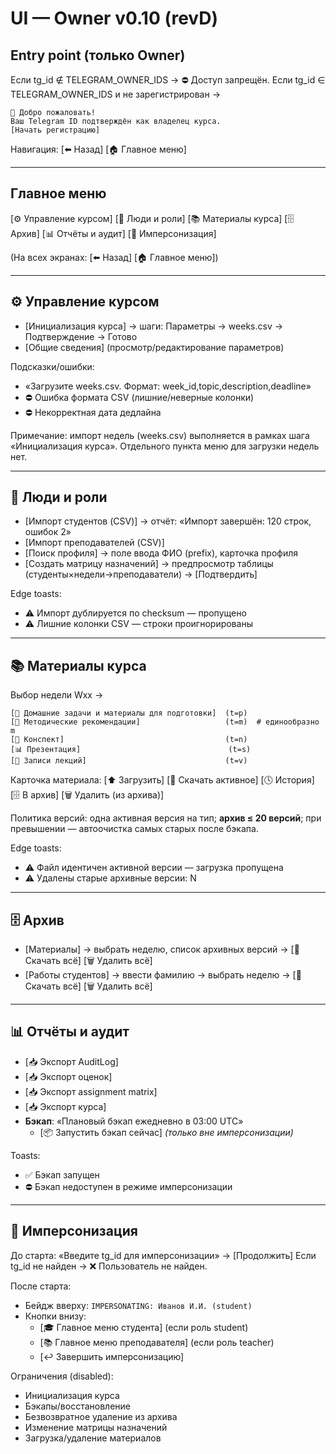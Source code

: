# UI — Owner v0.10 (revD)

## Entry point (только Owner)
Если tg_id ∉ TELEGRAM_OWNER_IDS → ⛔ Доступ запрещён.
Если tg_id ∈ TELEGRAM_OWNER_IDS и не зарегистрирован →
```
👋 Добро пожаловать!
Ваш Telegram ID подтверждён как владелец курса.
[Начать регистрацию]
```
Навигация: [⬅️ Назад] [🏠 Главное меню]

---

## Главное меню
[⚙️ Управление курсом]
[👥 Люди и роли]
[📚 Материалы курса]
[🗄️ Архив]
[📊 Отчёты и аудит]
[👤 Имперсонизация]

(На всех экранах: [⬅️ Назад] [🏠 Главное меню])

---

## ⚙️ Управление курсом
- [Инициализация курса] → шаги: Параметры → weeks.csv → Подтверждение → Готово
- [Общие сведения] (просмотр/редактирование параметров)

Подсказки/ошибки:
- «Загрузите weeks.csv. Формат: week_id,topic,description,deadline»
- ⛔ Ошибка формата CSV (лишние/неверные колонки)
- ⛔ Некорректная дата дедлайна

Примечание: импорт недель (weeks.csv) выполняется в рамках шага «Инициализация курса». Отдельного пункта меню для загрузки недель нет.

---

## 👥 Люди и роли
- [Импорт студентов (CSV)] → отчёт: «Импорт завершён: 120 строк, ошибок 2»
- [Импорт преподавателей (CSV)]
- [Поиск профиля] → поле ввода ФИО (prefix), карточка профиля
- [Создать матрицу назначений] → предпросмотр таблицы (студенты×недели→преподаватели) → [Подтвердить]

Edge toasts:
- ⚠️ Импорт дублируется по checksum — пропущено
- ⚠️ Лишние колонки CSV — строки проигнорированы

---

## 📚 Материалы курса
Выбор недели Wxx →
```
[📖 Домашние задачи и материалы для подготовки]  (t=p)
[📘 Методические рекомендации]                   (t=m)  # единообразно m
[📝 Конспект]                                    (t=n)
[📊 Презентация]                                 (t=s)
[🎥 Записи лекций]                               (t=v)
```
Карточка материала:
[⬆️ Загрузить] [📂 Скачать активное] [🕓 История] [🗄️ В архив] [🗑️ Удалить (из архива)]

Политика версий: одна активная версия на тип; **архив ≤ 20 версий**; при превышении — автоочистка самых старых после бэкапа.

Edge toasts:
- ⚠️ Файл идентичен активной версии — загрузка пропущена
- ⚠️ Удалены старые архивные версии: N

---

## 🗄️ Архив
- [Материалы] → выбрать неделю, список архивных версий → [📂 Скачать всё] [🗑️ Удалить всё]
- [Работы студентов] → ввести фамилию → выбрать неделю → [📂 Скачать всё] [🗑️ Удалить всё]

---

## 📊 Отчёты и аудит
- [📥 Экспорт AuditLog]
- [📥 Экспорт оценок]
- [📥 Экспорт assignment matrix]
- [📥 Экспорт курса]
- **Бэкап**: «Плановый бэкап ежедневно в 03:00 UTC»
  - [📦 Запустить бэкап сейчас] *(только вне имперсонизации)*

Toasts:
- ✅ Бэкап запущен
- ⛔ Бэкап недоступен в режиме имперсонизации

---

## 👤 Имперсонизация
До старта: «Введите tg_id для имперсонизации» → [Продолжить]
Если tg_id не найден → ❌ Пользователь не найден.

После старта:
- Бейдж вверху: `IMPERSONATING: Иванов И.И. (student)`
- Кнопки внизу:
  - [🎓 Главное меню студента] (если роль student)
  - [📚 Главное меню преподавателя] (если роль teacher)
  - [↩️ Завершить имперсонизацию]

Ограничения (disabled):
- Инициализация курса
- Бэкапы/восстановление
- Безвозвратное удаление из архива
- Изменение матрицы назначений
- Загрузка/удаление материалов
